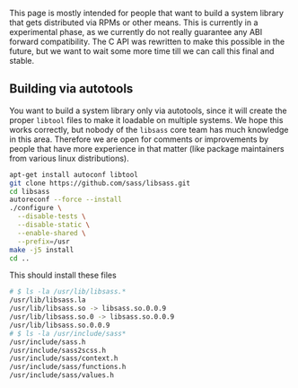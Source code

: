This page is mostly intended for people that want to build a system library that gets distributed via RPMs or other means. This is currently in a experimental phase, as we currently do not really guarantee any ABI forward compatibility. The C API was rewritten to make this possible in the future, but we want to wait some more time till we can call this final and stable.

## Building via autotools

You want to build a system library only via autotools, since it will create the proper `libtool` files to make it loadable on multiple systems. We hope this works correctly, but nobody of the `libsass` core team has much knowledge in this area. Therefore we are open for comments or improvements by people that have more experience in that matter (like package maintainers from various linux distributions).

```bash
apt-get install autoconf libtool
git clone https://github.com/sass/libsass.git
cd libsass
autoreconf --force --install
./configure \
  --disable-tests \
  --disable-static \
  --enable-shared \
  --prefix=/usr
make -j5 install
cd ..
```

This should install these files

```bash
# $ ls -la /usr/lib/libsass.*
/usr/lib/libsass.la
/usr/lib/libsass.so -> libsass.so.0.0.9
/usr/lib/libsass.so.0 -> libsass.so.0.0.9
/usr/lib/libsass.so.0.0.9
# $ ls -la /usr/include/sass*
/usr/include/sass.h
/usr/include/sass2scss.h
/usr/include/sass/context.h
/usr/include/sass/functions.h
/usr/include/sass/values.h
```
